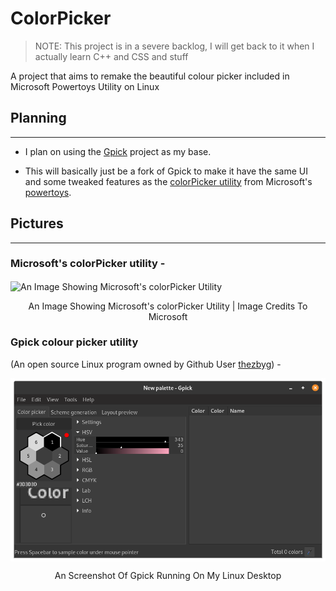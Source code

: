 # ColorPicker
> NOTE: This project is in a severe backlog, I will get back to it when I actually learn C++ and CSS and stuff

A project that aims to remake the beautiful colour picker included in Microsoft Powertoys Utility on Linux

## Planning
---

* I plan on using the [Gpick](https://github.com/thezbyg/gpick) project as my base. 

* This will basically just be a fork of Gpick to make it have the same UI and some tweaked features as the [colorPicker utility](https://docs.microsoft.com/en-us/windows/powertoys/color-picker) from Microsoft's [powertoys](https://github.com/microsoft/PowerToys).

## Pictures
---

### Microsoft's colorPicker utility - 

<img align="center" alt="An Image Showing Microsoft's colorPicker Utility" src="https://docs.microsoft.com/en-us/windows/images/pt-colorpicker-hex-editor.png">
<p align="center"> An Image Showing Microsoft's colorPicker Utility | Image Credits To Microsoft </p>

### Gpick colour picker utility 
(An open source Linux program owned by Github User [thezbyg](https://github.com/thezbyg)) - 

<img align="center" alt="A Screenshot From The Gpick Colour Picker" src="https://raw.githubusercontent.com/Arjdroid/PictureHolder/main/Screenshot%20from%202021-03-10%2016-07-54.png">
<p align="center"> An Screenshot Of Gpick Running On My Linux Desktop </p>
